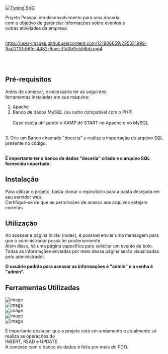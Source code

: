 [![Typing SVG](https://readme-typing-svg.demolab.com?font=Fira+Code&size=30&pause=1000&width=435&lines=DOCERIA)](https://git.io/typing-svg) 

Projeto Pessoal em desenvolvimento para uma doceria, </br> com o objetivo de gerenciar informações  sobre eventos e </br> outras atividades da empresa.
</br></br>

https://user-images.githubusercontent.com/121906659/235321998-1baf2110-b6fe-4482-9aec-ffd0b9c5b9bb.mp4

</br></br>


## Pré-requisitos
Antes de começar, é necessário ter as seguintes</br>
ferramentas instaladas em sua máquina:

1. Apache
2. Banco de dados MySQL (ou outro compatível com o PHP) </br> </br>
 Caso esteja utilizando o XAMP dê START no Apache e no MySQL
 </br>
3. Crie um Banco chamado "doceria" e realize a importação do arquivo SQL presente no código.
</br></br>

**É importante ter o banco de dados "doceria" criado e o arquivo SQL fornecido importado.**


## Instalação
Para utilizar o projeto, basta clonar o repositório para a pasta desejada em seu servidor web.</br>
Certifique-se de que as permissões de acesso aos arquivos estejam corretas. </br>

## Utilização
Ao acessar a página inicial (index), é possível enviar uma mensagem para que o administrador possa ler posteriormente.</br>
Além disso, há uma página específica para solicitar um evento de bolo. </br>
Todas as informações enviadas por meio dessa página serão visualizadas pelo administrador.

**O usuário padrão para acessar as informações é "admin" e a senha é "admin".**

## Ferramentas Utilizadas
![image](https://img.shields.io/badge/PHP-777BB4?style=for-the-badge&logo=php&logoColor=white) </br>
![image](https://img.shields.io/badge/CSS-239120?&style=for-the-badge&logo=css3&logoColor=white)</br>
![image](https://img.shields.io/badge/MySQL-00000F?style=for-the-badge&logo=mysql&logoColor=white)</br>
![image](https://img.shields.io/badge/Apache-CA2136?style=for-the-badge&logo=apache&logoColor=white)</br>
![image](https://img.shields.io/badge/Bootstrap-563D7C?style=for-the-badge&logo=bootstrap&logoColor=white)</br>

É importante destacar que o projeto está em andamento e atualmente só realiza as operações de </br>
INSERT, READ e UPDATE. </br> 
A conexão com o banco de dados é feita por meio do PDO.
